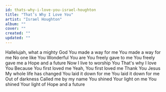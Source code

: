 ```yaml
---
id: thats-why-i-love-you-israel-houghton
title: "That’s Why I Love You"
artist: "Israel Houghton"
album: ""
cover: ""
created: ""
updated: ""
---
```


Hallelujah, what a mighty God
You made a way for me
You made a way for me
No one like You
Wonderful You are
You freely gave to me
You freely gave me a
Hope and a future
Now I live to worship You
That's why I love You
Because You first loved me
Yeah, You first loved me
Thank You Jesus
My whole life has changed
You laid it down for me
You laid it down for me
Out of darkness
Called me by my name
You shined Your light on me
You shined Your light of
Hope and a future